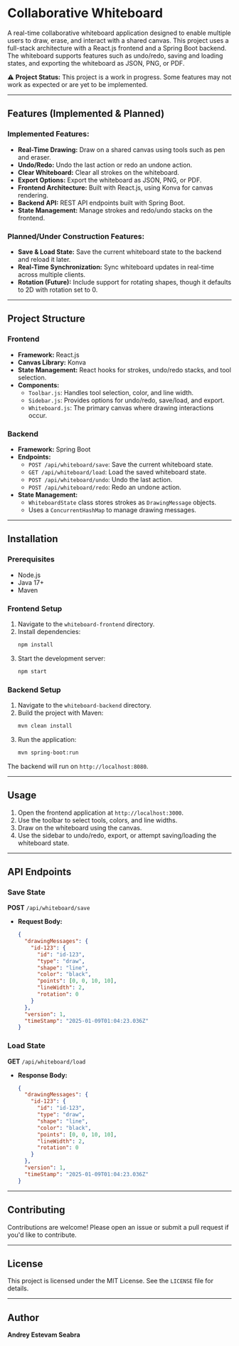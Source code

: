 # Collaborative Whiteboard

A real-time collaborative whiteboard application designed to enable multiple users to draw, erase, and interact with a shared canvas. This project uses a full-stack architecture with a React.js frontend and a Spring Boot backend. The whiteboard supports features such as undo/redo, saving and loading states, and exporting the whiteboard as JSON, PNG, or PDF.

⚠️ **Project Status:** This project is a work in progress. Some features may not work as expected or are yet to be implemented.

---

## Features (Implemented & Planned)

### Implemented Features:
- **Real-Time Drawing:** Draw on a shared canvas using tools such as pen and eraser.
- **Undo/Redo:** Undo the last action or redo an undone action.
- **Clear Whiteboard:** Clear all strokes on the whiteboard.
- **Export Options:** Export the whiteboard as JSON, PNG, or PDF.
- **Frontend Architecture:** Built with React.js, using Konva for canvas rendering.
- **Backend API:** REST API endpoints built with Spring Boot.
- **State Management:** Manage strokes and redo/undo stacks on the frontend.

### Planned/Under Construction Features:
- **Save & Load State:** Save the current whiteboard state to the backend and reload it later.
- **Real-Time Synchronization:** Sync whiteboard updates in real-time across multiple clients.
- **Rotation (Future):** Include support for rotating shapes, though it defaults to 2D with rotation set to 0.

---

## Project Structure

### Frontend
- **Framework:** React.js
- **Canvas Library:** Konva
- **State Management:** React hooks for strokes, undo/redo stacks, and tool selection.
- **Components:**
    - `Toolbar.js`: Handles tool selection, color, and line width.
    - `Sidebar.js`: Provides options for undo/redo, save/load, and export.
    - `Whiteboard.js`: The primary canvas where drawing interactions occur.

### Backend
- **Framework:** Spring Boot
- **Endpoints:**
    - `POST /api/whiteboard/save`: Save the current whiteboard state.
    - `GET /api/whiteboard/load`: Load the saved whiteboard state.
    - `POST /api/whiteboard/undo`: Undo the last action.
    - `POST /api/whiteboard/redo`: Redo an undone action.
- **State Management:**
    - `WhiteboardState` class stores strokes as `DrawingMessage` objects.
    - Uses a `ConcurrentHashMap` to manage drawing messages.

---

## Installation

### Prerequisites
- Node.js
- Java 17+
- Maven

### Frontend Setup
1. Navigate to the `whiteboard-frontend` directory.
2. Install dependencies:
   ```bash
   npm install
   ```
3. Start the development server:
   ```bash
   npm start
   ```

### Backend Setup
1. Navigate to the `whiteboard-backend` directory.
2. Build the project with Maven:
   ```bash
   mvn clean install
   ```
3. Run the application:
   ```bash
   mvn spring-boot:run
   ```

The backend will run on `http://localhost:8080`.

---

## Usage

1. Open the frontend application at `http://localhost:3000`.
2. Use the toolbar to select tools, colors, and line widths.
3. Draw on the whiteboard using the canvas.
4. Use the sidebar to undo/redo, export, or attempt saving/loading the whiteboard state.

---

## API Endpoints

### Save State
**POST** `/api/whiteboard/save`
- **Request Body:**
  ```json
  {
    "drawingMessages": {
      "id-123": {
        "id": "id-123",
        "type": "draw",
        "shape": "line",
        "color": "black",
        "points": [0, 0, 10, 10],
        "lineWidth": 2,
        "rotation": 0
      }
    },
    "version": 1,
    "timeStamp": "2025-01-09T01:04:23.036Z"
  }
  ```

### Load State
**GET** `/api/whiteboard/load`
- **Response Body:**
  ```json
  {
    "drawingMessages": {
      "id-123": {
        "id": "id-123",
        "type": "draw",
        "shape": "line",
        "color": "black",
        "points": [0, 0, 10, 10],
        "lineWidth": 2,
        "rotation": 0
      }
    },
    "version": 1,
    "timeStamp": "2025-01-09T01:04:23.036Z"
  }
  ```

---

## Contributing

Contributions are welcome! Please open an issue or submit a pull request if you'd like to contribute.

---

## License

This project is licensed under the MIT License. See the `LICENSE` file for details.

---

## Author

**Andrey Estevam Seabra**